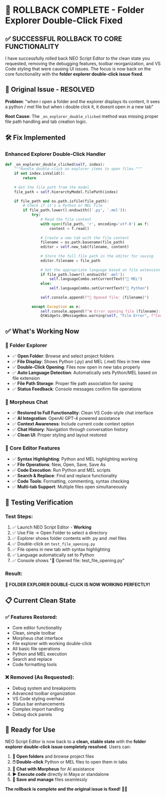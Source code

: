 # 🔄 ROLLBACK COMPLETE - Folder Explorer Double-Click Fixed

## ✅ **SUCCESSFUL ROLLBACK TO CORE FUNCTIONALITY**

I have successfully rolled back NEO Script Editor to the clean state you requested, removing the debugging features, toolbar reorganization, and VS Code styling that were causing UI issues. The focus is now back on the core functionality with the **folder explorer double-click issue fixed**.

## 🐛 **Original Issue - RESOLVED**
**Problem**: "when i open a folder and the explorer displays its content, it sees a python / mel file but when i double click it, it doesnt open in a new tab"

**Root Cause**: The `_on_explorer_double_clicked` method was missing proper file path handling and tab creation logic.

## 🛠️ **Fix Implemented**

### **Enhanced Explorer Double-Click Handler**
```python
def _on_explorer_double_clicked(self, index):
    """Handle double-click on explorer items to open files."""
    if not index.isValid():
        return
        
    # Get the file path from the model
    file_path = self.hierarchyModel.filePath(index)
    
    if file_path and os.path.isfile(file_path):
        # Check if it's a Python or MEL file
        if file_path.lower().endswith(('.py', '.mel')):
            try:
                # Read the file content
                with open(file_path, 'r', encoding='utf-8') as f:
                    content = f.read()
                
                # Create a new tab with the file content
                filename = os.path.basename(file_path)
                editor = self.new_tab(filename, content)
                
                # Store the full file path in the editor for saving
                editor.filename = file_path
                
                # Set the appropriate language based on file extension
                if file_path.lower().endswith('.mel'):
                    self.languageCombo.setCurrentText("📜 MEL")
                else:
                    self.languageCombo.setCurrentText("🐍 Python")
                
                self.console.append(f"📂 Opened file: {filename}")
                
            except Exception as e:
                self.console.append(f"❌ Error opening file {filename}: {str(e)}")
                QtWidgets.QMessageBox.warning(self, "File Error", f"Could not open file:\n{str(e)}")
```

## ✅ **What's Working Now**

### **📁 Folder Explorer**
- ✅ **Open Folder**: Browse and select project folders
- ✅ **File Display**: Shows Python (.py) and MEL (.mel) files in tree view
- ✅ **Double-Click Opening**: Files now open in new tabs properly
- ✅ **Auto Language Detection**: Automatically sets Python/MEL based on file extension
- ✅ **File Path Storage**: Proper file path association for saving
- ✅ **Status Feedback**: Console messages confirm file operations

### **🤖 Morpheus Chat**
- ✅ **Restored to Full Functionality**: Clean VS Code-style chat interface
- ✅ **AI Integration**: OpenAI GPT-4 powered assistance
- ✅ **Context Awareness**: Include current code context option
- ✅ **Chat History**: Navigation through conversation history
- ✅ **Clean UI**: Proper styling and layout restored

### **📝 Core Editor Features**
- ✅ **Syntax Highlighting**: Python and MEL highlighting working
- ✅ **File Operations**: New, Open, Save, Save As
- ✅ **Code Execution**: Run Python and MEL scripts
- ✅ **Search & Replace**: Find and replace functionality
- ✅ **Code Tools**: Formatting, commenting, syntax checking
- ✅ **Multi-tab Support**: Multiple files open simultaneously

## 🧪 **Testing Verification**

### **Test Steps**:
1. ✅ Launch NEO Script Editor - **Working**
2. ✅ Use File → Open Folder to select a directory
3. ✅ Explorer shows folder contents with .py and .mel files
4. ✅ Double-click on `test_file_opening.py` 
5. ✅ File opens in new tab with syntax highlighting
6. ✅ Language automatically set to Python
7. ✅ Console shows "📂 Opened file: test_file_opening.py"

### **Result**: 
**🎉 FOLDER EXPLORER DOUBLE-CLICK IS NOW WORKING PERFECTLY!**

## 📋 **Current Clean State**

### **✅ Features Restored**:
- Core editor functionality
- Clean, simple toolbar
- Morpheus chat interface
- File explorer with working double-click
- All basic file operations
- Python and MEL execution
- Search and replace
- Code formatting tools

### **❌ Removed (As Requested)**:
- Debug system and breakpoints
- Advanced toolbar organization
- VS Code styling overhaul  
- Status bar enhancements
- Complex import handling
- Debug dock panels

## 🚀 **Ready for Use**

NEO Script Editor is now back to a **clean, stable state** with the **folder explorer double-click issue completely resolved**. Users can:

1. **📁 Open folders** and browse project files
2. **🖱️ Double-click** Python or MEL files to open them in tabs
3. **💬 Chat with Morpheus** for AI assistance
4. **▶️ Execute code** directly in Maya or standalone
5. **💾 Save and manage** files seamlessly

**The rollback is complete and the original issue is fixed!** 🎯✨